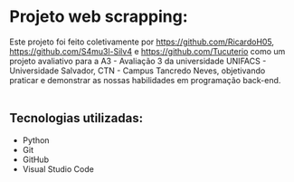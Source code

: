 # Projeto web scrapping:

  Este projeto foi feito coletivamente por https://github.com/RicardoH05, https://github.com/S4mu3l-Silv4 e https://github.com/Tucuterio como um projeto avaliativo para a A3 - Avaliação 3 da universidade UNIFACS - Universidade Salvador, CTN - Campus Tancredo Neves, objetivando praticar e demonstrar as nossas habilidades em programação back-end.
  <br>
  <br>
## Tecnologias utilizadas:

  - Python
  - Git
  - GitHub
  - Visual Studio Code

